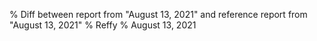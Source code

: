 % Diff between report from "August 13, 2021" and reference report from "August 13, 2021"
% Reffy
% August 13, 2021

